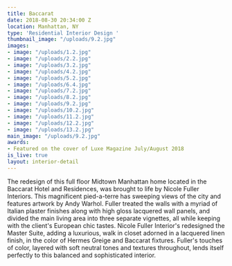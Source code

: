```yaml
---
title: Baccarat
date: 2018-08-30 20:34:00 Z
location: Manhattan, NY
type: 'Residential Interior Design '
thumbnail_image: "/uploads/9.2.jpg"
images:
- image: "/uploads/1.2.jpg"
- image: "/uploads/2.2.jpg"
- image: "/uploads/3.2.jpg"
- image: "/uploads/4.2.jpg"
- image: "/uploads/5.2.jpg"
- image: "/uploads/6.4.jpg"
- image: "/uploads/7.2.jpg"
- image: "/uploads/8.2.jpg"
- image: "/uploads/9.2.jpg"
- image: "/uploads/10.2.jpg"
- image: "/uploads/11.2.jpg"
- image: "/uploads/12.2.jpg"
- image: "/uploads/13.2.jpg"
main_image: "/uploads/9.2.jpg"
awards:
- Featured on the cover of Luxe Magazine July/August 2018
is_live: true
layout: interior-detail
---
```


The redesign of this full floor Midtown Manhattan home located in the Baccarat Hotel and Residences, was brought to life by Nicole Fuller Interiors. This magnificent pied-a-terre has sweeping views of the city and features artwork by Andy Warhol. Fuller treated the walls with a myriad of Italian plaster finishes along with high gloss lacquered wall panels, and divided the main living area into three separate vignettes, all while keeping with the client's European chic tastes. Nicole Fuller Interior's redesigned the Master Suite, adding a luxurious, walk in closet adorned in a lacquered linen finish, in the color of Hermes Greige and Baccarat fixtures. Fuller's touches of color, layered with soft neutral tones and textures throughout, lends itself perfectly to this balanced and sophisticated interior. 